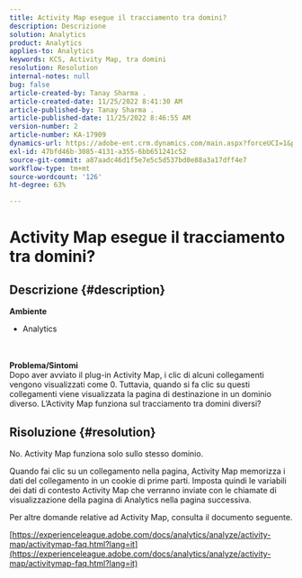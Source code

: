 ```yaml
---
title: Activity Map esegue il tracciamento tra domini?
description: Descrizione
solution: Analytics
product: Analytics
applies-to: Analytics
keywords: KCS, Activity Map, tra domini
resolution: Resolution
internal-notes: null
bug: false
article-created-by: Tanay Sharma .
article-created-date: 11/25/2022 8:41:30 AM
article-published-by: Tanay Sharma .
article-published-date: 11/25/2022 8:46:55 AM
version-number: 2
article-number: KA-17909
dynamics-url: https://adobe-ent.crm.dynamics.com/main.aspx?forceUCI=1&pagetype=entityrecord&etn=knowledgearticle&id=fc907bf3-9c6c-ed11-9561-6045bd006e5a
exl-id: 47bfd46b-3085-4131-a355-6bb651241c52
source-git-commit: a87aadc46d1f5e7e5c5d537bd0e88a3a17dff4e7
workflow-type: tm+mt
source-wordcount: '126'
ht-degree: 63%

---
```


# Activity Map esegue il tracciamento tra domini?

## Descrizione {#description}

<b>Ambiente</b>
- Analytics

<br> <br><b>Problema/Sintomi</b><br>Dopo aver avviato il plug-in Activity Map, i clic di alcuni collegamenti vengono visualizzati come 0. Tuttavia, quando si fa clic su questi collegamenti viene visualizzata la pagina di destinazione in un dominio diverso. L’Activity Map funziona sul tracciamento tra domini diversi?<br>

## Risoluzione {#resolution}


No. Activity Map funziona solo sullo stesso dominio.

Quando fai clic su un collegamento nella pagina, Activity Map memorizza i dati del collegamento in un cookie di prime parti. Imposta quindi le variabili dei dati di contesto Activity Map che verranno inviate con le chiamate di visualizzazione della pagina di Analytics nella pagina successiva.

Per altre domande relative ad Activity Map, consulta il documento seguente.

[https://experienceleague.adobe.com/docs/analytics/analyze/activity-map/activitymap-faq.html?lang=it](https://experienceleague.adobe.com/docs/analytics/analyze/activity-map/activitymap-faq.html?lang=it)
